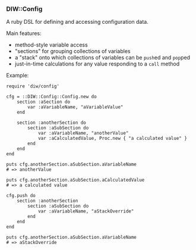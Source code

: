 ### DIW::Config

A ruby DSL for defining and accessing configuration data.

Main features:

  - method-style variable access
  - "sections" for grouping collections of variables
  - a "stack" onto which collections of variables can be `push`ed and `pop`ped
  - just-in-time calculations for any value responding to a `call` method

Example:

    require 'diw/config'

    cfg = ::DIW::Config::Config.new do
        section :aSection do
            var :aVariableName, "aVariableValue"
        end

        section :anotherSection do
            section :aSubSection do
                var :aVariableName, "anotherValue"
                var :aCalculatedValue, Proc.new { "a calculated value" }
            end
        end
    end

    puts cfg.anotherSection.aSubSection.aVariableName
    # => anotherValue

    puts cfg.anotherSection.aSubSection.aCalculatedValue
    # => a calculated value

    cfg.push do
        section :anotherSection
            section :aSubSection do
                var :aVariableName, "aStackOverride"
            end
        end
    end

    puts cfg.anotherSection.aSubSection.aVariableName
    # => aStackOverride
